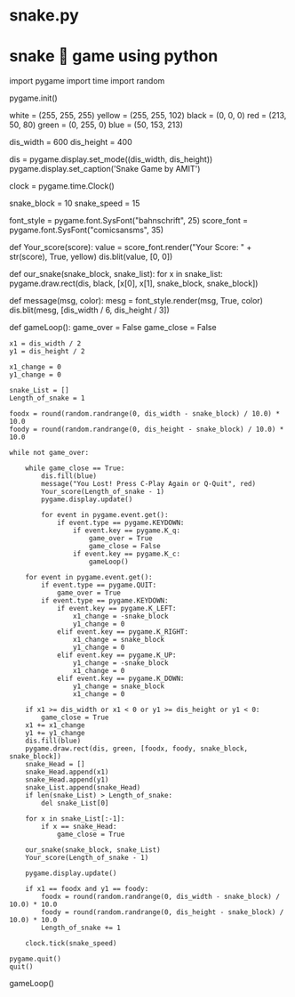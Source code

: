 # snake.py
# snake 🐍  game using python

import pygame
import time
import random
 
pygame.init()
 
white = (255, 255, 255)
yellow = (255, 255, 102)
black = (0, 0, 0)
red = (213, 50, 80)
green = (0, 255, 0)
blue = (50, 153, 213)
 
dis_width = 600
dis_height = 400
 
dis = pygame.display.set_mode((dis_width, dis_height))
pygame.display.set_caption('Snake Game by AMIT')
 
clock = pygame.time.Clock()
 
snake_block = 10
snake_speed = 15
 
font_style = pygame.font.SysFont("bahnschrift", 25)
score_font = pygame.font.SysFont("comicsansms", 35)
 
 
def Your_score(score):
    value = score_font.render("Your Score: " + str(score), True, yellow)
    dis.blit(value, [0, 0])
 
 
 
def our_snake(snake_block, snake_list):
    for x in snake_list:
        pygame.draw.rect(dis, black, [x[0], x[1], snake_block, snake_block])
 
 
def message(msg, color):
    mesg = font_style.render(msg, True, color)
    dis.blit(mesg, [dis_width / 6, dis_height / 3])
 
 
def gameLoop():
    game_over = False
    game_close = False
 
    x1 = dis_width / 2
    y1 = dis_height / 2
 
    x1_change = 0
    y1_change = 0
 
    snake_List = []
    Length_of_snake = 1
 
    foodx = round(random.randrange(0, dis_width - snake_block) / 10.0) * 10.0
    foody = round(random.randrange(0, dis_height - snake_block) / 10.0) * 10.0
 
    while not game_over:
 
        while game_close == True:
            dis.fill(blue)
            message("You Lost! Press C-Play Again or Q-Quit", red)
            Your_score(Length_of_snake - 1)
            pygame.display.update()
 
            for event in pygame.event.get():
                if event.type == pygame.KEYDOWN:
                    if event.key == pygame.K_q:
                        game_over = True
                        game_close = False
                    if event.key == pygame.K_c:
                        gameLoop()
 
        for event in pygame.event.get():
            if event.type == pygame.QUIT:
                game_over = True
            if event.type == pygame.KEYDOWN:
                if event.key == pygame.K_LEFT:
                    x1_change = -snake_block
                    y1_change = 0
                elif event.key == pygame.K_RIGHT:
                    x1_change = snake_block
                    y1_change = 0
                elif event.key == pygame.K_UP:
                    y1_change = -snake_block
                    x1_change = 0
                elif event.key == pygame.K_DOWN:
                    y1_change = snake_block
                    x1_change = 0
 
        if x1 >= dis_width or x1 < 0 or y1 >= dis_height or y1 < 0:
            game_close = True
        x1 += x1_change
        y1 += y1_change
        dis.fill(blue)
        pygame.draw.rect(dis, green, [foodx, foody, snake_block, snake_block])
        snake_Head = []
        snake_Head.append(x1)
        snake_Head.append(y1)
        snake_List.append(snake_Head)
        if len(snake_List) > Length_of_snake:
            del snake_List[0]
 
        for x in snake_List[:-1]:
            if x == snake_Head:
                game_close = True
 
        our_snake(snake_block, snake_List)
        Your_score(Length_of_snake - 1)
 
        pygame.display.update()
 
        if x1 == foodx and y1 == foody:
            foodx = round(random.randrange(0, dis_width - snake_block) / 10.0) * 10.0
            foody = round(random.randrange(0, dis_height - snake_block) / 10.0) * 10.0
            Length_of_snake += 1
 
        clock.tick(snake_speed)
 
    pygame.quit()
    quit()
 
 
gameLoop()
